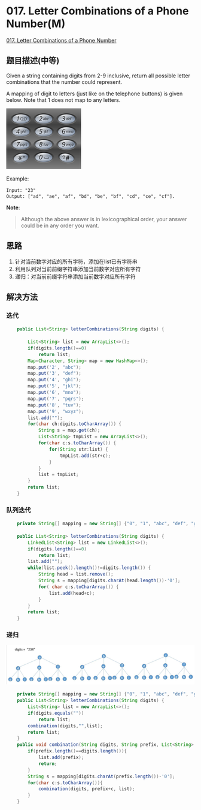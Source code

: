# 017. Letter Combinations of a Phone Number\(M\)

[017. Letter Combinations of a Phone Number](https://leetcode-cn.com/problems/letter-combinations-of-a-phone-number/)

## 题目描述\(中等\)

Given a string containing digits from 2-9 inclusive, return all possible letter combinations that the number could represent.

A mapping of digit to letters \(just like on the telephone buttons\) is given below. Note that 1 does not map to any letters.

![](/assets/001-100/017-problem-1.png)

Example:

```
Input: "23"
Output: ["ad", "ae", "af", "bd", "be", "bf", "cd", "ce", "cf"].
```

**Note**:

> Although the above answer is in lexicographical order, your answer could be in any order you want.

## 思路

1. 针对当前数字对应的所有字符，添加在list已有字符串
2. 利用队列对当前前缀字符串添加当前数字对应所有字符
3. 递归：对当前前缀字符串添加当前数字对应所有字符

## 解决方法

### 迭代

```java
    public List<String> letterCombinations(String digits) {

        List<String> list = new ArrayList<>();
        if(digits.length()==0)
            return list;
        Map<Character, String> map = new HashMap<>();
        map.put('2', "abc");
        map.put('3', "def");
        map.put('4', "ghi");
        map.put('5', "jkl");
        map.put('6', "mno");
        map.put('7', "pqrs");
        map.put('8', "tuv");
        map.put('9', "wxyz");
        list.add("");
        for(char ch:digits.toCharArray()) {
            String s = map.get(ch);
            List<String> tmpList = new ArrayList<>();
            for(char c:s.toCharArray()) {
                for(String str:list) {
                    tmpList.add(str+c);
                }
            }
            list = tmpList;
        }
        return list;
    }
```

### 队列迭代

```java
    private String[] mapping = new String[] {"0", "1", "abc", "def", "ghi", "jkl", "mno", "pqrs", "tuv", "wxyz"};

    public List<String> letterCombinations(String digits) {
        LinkedList<String> list = new LinkedList<>();
        if(digits.length()==0)
            return list;
        list.add("");
        while(list.peek().length()!=digits.length()) {
            String head = list.remove();
            String s = mapping[digits.charAt(head.length())-'0'];
            for( char c:s.toCharArray()) {
                list.add(head+c);
            }
        }
        return list;
    }
```

### 递归

![](/assets/001-100/017-s-3-1.png)

```java
    private String[] mapping = new String[] {"0", "1", "abc", "def", "ghi", "jkl", "mno", "pqrs", "tuv", "wxyz"};
    public List<String> letterCombinations(String digits) {
        List<String> list = new ArrayList<>();
        if(digits.equals(""))
            return list;
        combination(digits,"",list);
        return list;
    }
    public void combination(String digits, String prefix, List<String> list) {
        if(prefix.length()==digits.length()){
            list.add(prefix);
            return;
        }
        String s = mapping[digits.charAt(prefix.length())-'0'];
        for(char c:s.toCharArray()){
            combination(digits, prefix+c, list);
        }
    }
```



